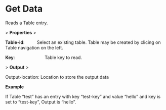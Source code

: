 # Get Data

Reads a Table entry.

&gt; **Properties**
&gt; 

**Table-id**:                Select an existing table. Table may be created by clicing on Table navigation on the left.

**Key**:                        Table key to read.

&gt; **Output**
&gt; 

Output-location: Location to store the output data

**Example**

If Table “test” has an entry with key “test-key” and value “hello” and key is set to “test-key”, Output is “hello”.